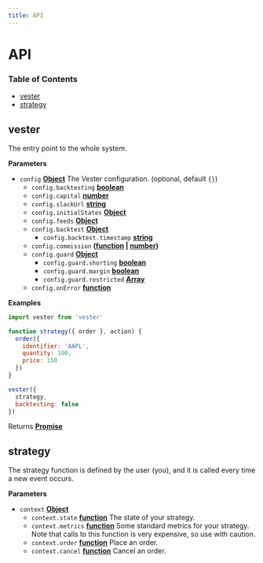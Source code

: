 ```yaml
---
title: API
---
```


# API


### Table of Contents

-   [vester](#vester)
-   [strategy](#strategy)

## vester

The entry point to the whole system.

**Parameters**

-   `config` **[Object](https://developer.mozilla.org/docs/Web/JavaScript/Reference/Global_Objects/Object)** The Vester configuration. (optional, default `{}`)
    -   `config.backtesting` **[boolean](https://developer.mozilla.org/docs/Web/JavaScript/Reference/Global_Objects/Boolean)** 
    -   `config.capital` **[number](https://developer.mozilla.org/docs/Web/JavaScript/Reference/Global_Objects/Number)** 
    -   `config.slackUrl` **[string](https://developer.mozilla.org/docs/Web/JavaScript/Reference/Global_Objects/String)** 
    -   `config.initialStates` **[Object](https://developer.mozilla.org/docs/Web/JavaScript/Reference/Global_Objects/Object)** 
    -   `config.feeds` **[Object](https://developer.mozilla.org/docs/Web/JavaScript/Reference/Global_Objects/Object)** 
    -   `config.backtest` **[Object](https://developer.mozilla.org/docs/Web/JavaScript/Reference/Global_Objects/Object)** 
        -   `config.backtest.timestamp` **[string](https://developer.mozilla.org/docs/Web/JavaScript/Reference/Global_Objects/String)** 
    -   `config.commission` **([function](https://developer.mozilla.org/docs/Web/JavaScript/Reference/Statements/function) \| [number](https://developer.mozilla.org/docs/Web/JavaScript/Reference/Global_Objects/Number))** 
    -   `config.guard` **[Object](https://developer.mozilla.org/docs/Web/JavaScript/Reference/Global_Objects/Object)** 
        -   `config.guard.shorting` **[boolean](https://developer.mozilla.org/docs/Web/JavaScript/Reference/Global_Objects/Boolean)** 
        -   `config.guard.margin` **[boolean](https://developer.mozilla.org/docs/Web/JavaScript/Reference/Global_Objects/Boolean)** 
        -   `config.guard.restricted` **[Array](https://developer.mozilla.org/docs/Web/JavaScript/Reference/Global_Objects/Array)** 
    -   `config.onError` **[function](https://developer.mozilla.org/docs/Web/JavaScript/Reference/Statements/function)** 

**Examples**

```javascript
import vester from 'vester'

function strategy({ order }, action) {
  order({
    identifier: 'AAPL',
    quantity: 100,
    price: 150
  })
}

vester({
  strategy,
  backtesting: false
})
```

Returns **[Promise](https://developer.mozilla.org/docs/Web/JavaScript/Reference/Global_Objects/Promise)** 

## strategy

The strategy function is defined by the user (you), and it is called every time a new event occurs.

**Parameters**

-   `context` **[Object](https://developer.mozilla.org/docs/Web/JavaScript/Reference/Global_Objects/Object)** 
    -   `context.state` **[function](https://developer.mozilla.org/docs/Web/JavaScript/Reference/Statements/function)** The state of your strategy.
    -   `context.metrics` **[function](https://developer.mozilla.org/docs/Web/JavaScript/Reference/Statements/function)** Some standard metrics for your strategy. Note that calls to this
        function is very expensive, so use with caution.
    -   `context.order` **[function](https://developer.mozilla.org/docs/Web/JavaScript/Reference/Statements/function)** Place an order.
    -   `context.cancel` **[function](https://developer.mozilla.org/docs/Web/JavaScript/Reference/Statements/function)** Cancel an order.
